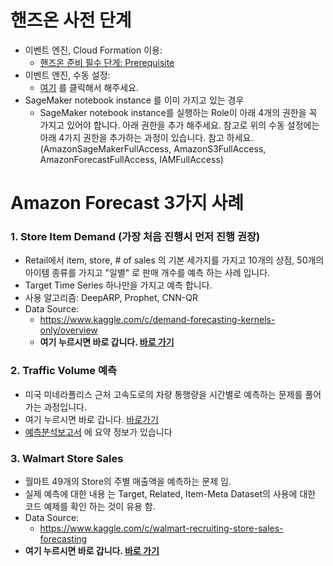 # 핸즈온 사전 단계

- 이벤트 엔진, Cloud Formation 이용: 
    - [핸즈온 준비 필수 단게: Prerequisite](0.0.Prerequisite/CF-Prerequisite.md)
- 이벤트 엔진, 수동 설정: 
    - [여기](0.0.Prerequisite/Prerequisite.md) 를 클릭해서 해주세요.
- SageMaker notebook instance 를 이미 가지고 있는 경우
    - SageMaker notebook instance를 실행하는 Role이 아래 4개의 권한을 꼭 가지고 있어야 합니다. 아래 권한을 추가 해주세요. 참고로 위의 수동 설정에는 아래 4가지 권한을 추가하는 과정이 있습니다. 참고 하세요. (AmazonSageMakerFullAccess, AmazonS3FullAccess, AmazonForecastFullAccess, IAMFullAccess)

# Amazon Forecast 3가지 사례

### 1. Store Item Demand (가장 처음 진행시 먼저 진행 권장)

- Retail에서 item, store, # of sales 의 기본 세가지를 가지고 10개의 상점, 50개의 아이템 종류를 가지고 "일별" 로 판매 개수를 예측 하는 사례 입니다.
- Target Time Series 하나만을 가지고 예측 합니다. 
- 사용 알고리즘: DeepARP, Prophet, CNN-QR
- Data Source:
    - https://www.kaggle.com/c/demand-forecasting-kernels-only/overview  
    - **여기 누르시면 바로 갑니다. [바로 가기](StoreItemDemand/README.md)**    


### 2. Traffic Volume 예측
- 미국 미네라폴리스 근처 고속도로의 차량 통행량을 시간별로 예측하는 문제를 풀어가는 과정입니다.
- 여기 누르시면 바로 갑니다. [바로가기](TrafficVolume/README.md)
- [예측분석보고서](TrafficVolume/20200313_Forecasting_Traffic_Volume_Model_Analysis_Gonsoo.pdf) 에 요약 정보가 있습니다   


### 3. Walmart Store Sales
- 월마트 49개의 Store의 주별 매출액을 예측하는 문제 임.
- 실제 예측에 대한 내용 는 Target, Related, Item-Meta Dataset의 사용에 대한 코드 예제를 확인 하는 것이 유용 함.
- Data Source: 
    - https://www.kaggle.com/c/walmart-recruiting-store-sales-forecasting
- **여기 누르시면 바로 갑니다. [바로 가기](WalmartSale/README.md)**    
    
    
    

    
    